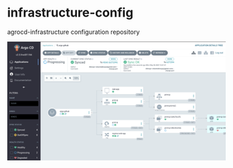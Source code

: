 # infrastructure-config
agrocd-infrastructure configuration repository

![ArgoCD Dashboard](./argocd.png)
